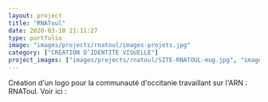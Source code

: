 ```yaml
---
layout: project
title: "RNAToul"
date: 2020-03-10 21:11:27
type: portfolio
image: "images/projects/rnatoul/images-projets.jpg"
category: ["CREATION D’IDENTITE VISUELLE"]
project_images: ["images/projects/rnatoul/SITE-RNATOUL-mug.jpg", "images/projects/rnatoul/SITE-RNATOUL-sac.jpg", "images/projects/rnatoul/SITE-RNATOUL-ecran.jpg", "images/projects/rnatoul/SITE-RNATOUL-livrets.jpg"]
---
```


Création d'un logo pour la communauté d'occitanie travaillant sur l'ARN : RNAToul. Voir ici : 